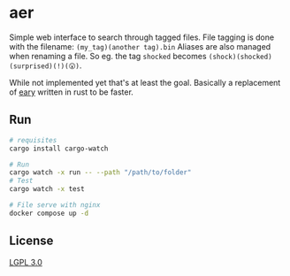 # aer

Simple web interface to search through tagged files. File tagging is done with
the filename: `(my_tag)(another tag).bin` Aliases are also managed when renaming
a file. So eg. the tag `shocked` becomes `(shock)(shocked)(surprised)(!)(😮)`.

While not implemented yet that's at least the goal. Basically a replacement of
[eary](https://github.com/Nachtalb/eary) written in rust to be faster.

## Run

```sh
# requisites
cargo install cargo-watch
```

```sh
# Run
cargo watch -x run -- --path "/path/to/folder"
# Test
cargo watch -x test

# File serve with nginx
docker compose up -d
```

## License

[LGPL 3.0](LICENSE)
